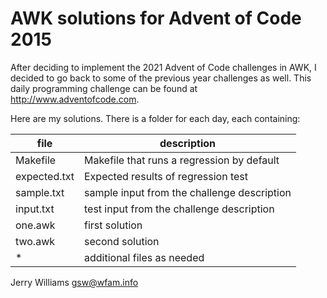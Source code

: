 AWK solutions for Advent of Code 2015
=====================================
After deciding to implement the 2021 Advent of Code challenges in AWK, I
decided to go back to some of the previous year challenges as well. This
daily programming challenge can be found at http://www.adventofcode.com.

Here are my solutions. There is a folder for each day, each containing:

| file         | description                                 |
| ------------ | ------------------------------------------- |
| Makefile     | Makefile that runs a regression by default  |
| expected.txt | Expected results of regression test         |
| sample.txt   | sample input from the challenge description |
| input.txt    | test input from the challenge description   |
| one.awk      | first solution                              |
| two.awk      | second solution                             |
| *            | additional files as needed                  |

Jerry Williams
gsw@wfam.info
